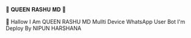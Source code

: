 🥳 𝐐𝐔𝐄𝐄𝐍 𝐑𝐀𝐒𝐇𝐔 𝐌𝐃 🥳

👋 Hallow I Am QUEEN RASHU MD Mullti Device WhatsApp User Bot I'm Deploy By NIPUN HARSHANA 
